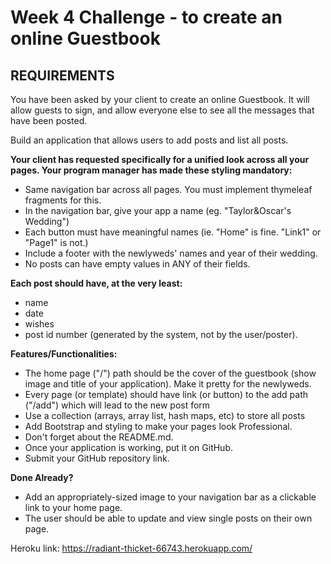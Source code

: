 
# Week 4 Challenge - to create an online Guestbook

REQUIREMENTS
------------

You have been asked by your client to create an online Guestbook. It will allow guests to
sign, and allow everyone else to see all the messages that have been posted.

Build an application that allows users to add posts and list all posts.

**Your client has requested specifically for a unified look across all your pages. 
Your program manager has made these styling mandatory:**

- Same navigation bar across all pages. You must implement thymeleaf fragments for this.
- In the navigation bar, give your app a name (eg. "Taylor&Oscar's Wedding")
- Each button must have meaningful names (ie. "Home" is fine. "Link1" or "Page1" is not.)
- Include a footer with the newlyweds' names and year of their wedding.
- No posts can have empty values in ANY of their fields.

**Each post should have, at the very least:**
- name
- date
- wishes
- post id number (generated by the system, not by the user/poster).

**Features/Functionalities:**

- The home page ("/") path should be the cover of the guestbook (show image and title of your application). Make it pretty for the newlyweds.
- Every page (or template) should have link (or button) to the add path
("/add") which will lead to the new post form
- Use a collection (arrays, array list, hash maps, etc) to store all posts
- Add Bootstrap and styling to make your pages look Professional.
- Don't forget about the README.md.
- Once your application is working, put it on GitHub.
- Submit your GitHub repository link.

**Done Already?**

- Add an appropriately-sized image to your navigation bar as a clickable link to your home page.
- The user should be able to update and view single posts on their own page.


Heroku link: https://radiant-thicket-66743.herokuapp.com/
